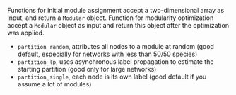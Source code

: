 Functions for initial module assignment accept a two-dimensional array as input,
and return a `Modular` object. Function for modularity optimization accept a
`Modular` object as input and return this object after the optimization was
applied.

- `partition_random`, attributes all nodes to a module at random (good default, especially for networks with less than 50/50 species)
- `partition_lp`, uses asynchronous label propagation to estimate the starting partition (good only for large networks)
- `partition_single`, each node is its own label (good default if you assume a lot of modules)
